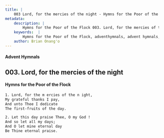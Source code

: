 ```yaml
---
title: |
    003 Lord, for the mercies of the night - Hymns for the Poor of the Flock
metadata:
    description: |
        Hymns for the Poor of the Flock 003. Lord, for the mercies of the night. Lord, for the m ercies of the n ight, My grateful thanks I pay, And unto Thee I dedicate  The first-fruits of the day. 
    keywords:  |
        Hymns for the Poor of the Flock, adventhymnals, advent hymnals, Lord, for the mercies of the night, Lord, for the m ercies of the n ight,, 
    author: Brian Onang'o
---
```


#### Advent Hymnals
## 003. Lord, for the mercies of the night
####  Hymns for the Poor of the Flock

```txt
1. Lord, for the m ercies of the n ight,
My grateful thanks I pay,
And unto Thee I dedicate 
The first-fruits of the day.

2. Let this day praise Thee, O my God ! 
And so let all my days;
And O let mine eternal day 
Be Thine eternal praise.
```